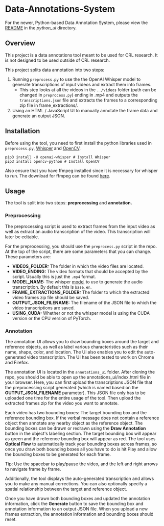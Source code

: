 # Data-Annotations-System

For the newer, Python-based Data Annotation System, please view the [README](python_ui/README.md) in the *python_ui* directory.

## Overview

This project is a data annotations tool meant to be used for CRL research. It is not designed to be used outside of CRL research.

This project splits data annotation into two steps:
1. Running `preprocess.py` to use the the OpenAI Whisper model to generate transcriptions of input videos and extract them into frames.
    - This step looks at all the videos in the `../videos` folder (path can be changed in `preprocess.py`) ending in .mp4 and outputs the `transcriptions.json` file and extracts the frames to a corresponding zip file in frame_extractions/.
2. Using an HTML / JavaScript UI to manually annotate the frame data and generate an output JSON.


## Installation

Before using the tool, you need to first install the python libraries used in `preprocess.py`,  [Whisper](https://github.com/openai/whisper) and [OpenCV](https://opencv.org/).

```
pip3 install -U openai-whisper # Install Whisper
pip3 install opencv-python # Install OpenCV
```

Also ensure that you have ffmpeg installed since it is necessary for whisper to run. The download for ffmpeg can be found [here](https://ffmpeg.org/download.html).

## Usage

The tool is split into two steps: **preprocessing** and **annotation.**

### Preprocessing

The preprocessing script is used to extract frames from the input video as well as extract an audio transcription of the video. This transcription will later be editable.

For the preprocessing, you should use the `preprocess.py` script in the repo. At the top of the script, there are some parameters that you can change. These parameters are:
- **VIDEOS_FOLDER:** The folder in which the video files are located.
- **VIDEO_ENDING:** The video formats that should be accepted by the script. Usually this is just the `.mp4` format.
- **MODEL_NAME:** The whisper [model](https://github.com/openai/whisper) to use to generate the audio transcription. By default this is `base.en`.
- **FRAME_EXTRACTIONS_FOLDER:** The folder to which the extracted video frames zip file should be saved.
- **OUTPUT_JSON_FILENAME:** The filename of the JSON file to which the video transcriptions are saved.
- **USING_CUDA:** Whether or not the whisper model is using the CUDA version or the CPU version of PyTorch.

### Annotation

The annotation UI allows you to draw bounding boxes around the target and reference objects, as well as label various characteristics such as their name, shape, color, and location. The UI also enables you to edit the auto-generated video transcription. The UI has been tested to work on Chrome and Firefox.

The annotation UI is located in the `annotations_ui` folder. After cloning the repo, you should be able to open up the annotations_ui/index.html file in your browser. Here, you can first upload the transcriptions JSON file that the preprocessing script generated (which is named based on the **OUTPUT_JSON_FILENAME** parameter). This JSON file only has to be uploaded one time for the entire usage of the tool. Then upload the extracted frames zip for the video you want to annotate.

Each video has two bounding boxes: The target bounding box and the reference bounding box. If the verbal message does not contain a reference object then annotate any nearby object as the reference object. The bounding boxes can be drawn or redrawn using the **Draw Annotation** button in the object's labeling section. The target bounding box will appear as green and the reference bounding box will appear as red. The tool uses **Optical Flow** to automatically track your bounding boxes across frames, so once you draw both bounding boxes all you have to do is hit Play and allow the bounding boxes to be generated for each frame.

Tip: Use the spacebar to play/pause the video, and the left and right arrows to navigate frame by frame.

Additionally, the tool displays the auto-generated transcription and allows you to make any manual corrections. You can also optionally specify a spatial relationship between the target and reference object.

Once you have drawn both bounding boxes and updated the annotation information, click the **Generate** button to save the bounding box and annotation information to an output JSON file. When you upload a new frames extraction, the annotation information and bounding boxes should reset.

